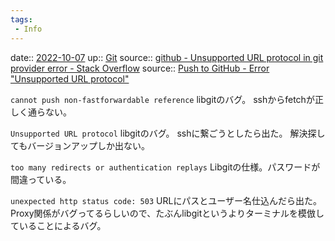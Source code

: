 ```yaml
---
tags:
 - Info
---
```


date:: [2022-10-07](Daily_Note/2022-10-07.md)
up:: [Git](../Bar/App/Git.md)
source:: [github - Unsupported URL protocol in git provider error - Stack Overflow](https://stackoverflow.com/questions/38602178/unsupported-url-protocol-in-git-provider-error)
source:: [Push to GitHub - Error "Unsupported URL protocol"](https://forum.welkinsuite.com/how-to-start-using-the-welkin-suite/push-to-github-error-unsupported-url-protocol/)

`cannot push non-fastforwardable reference`
libgitのバグ。 sshからfetchが正しく通らない。

`Unsupported URL protocol`
libgitのバグ。 sshに繋ごうとしたら出た。
解決探してもバージョンアップしか出ない。

`too many redirects or authentication replays`
Libgitの仕様。パスワードが間違っている。

`unexpected http status code: 503`
URLにパスとユーザー名仕込んだら出た。
Proxy関係がバグってるらしいので、たぶんlibgitというよりターミナルを模倣していることによるバグ。